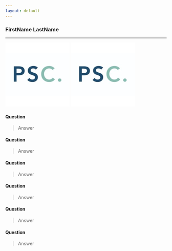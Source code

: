```yaml
---
layout: default
---
```



### FirstName LastName

* * *

![Photo](https://github.com/poc-psc-chicago/member-stories/blob/main/img/psc_logo.jpeg)
![Photo](/img/psc_logo.jpeg)


#### Question
> Answer

#### Question
> Answer

#### Question
> Answer

#### Question
> Answer

#### Question
> Answer

#### Question
> Answer


